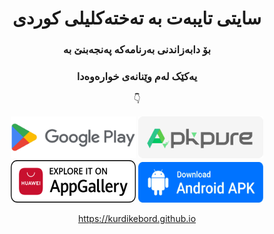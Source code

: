 <div align="center">

# سایتی تایبەت بە تەختەکلیلی کوردی

### بۆ دابەزاندنی بەرنامەکە پەنجەبنێ بە
### یەکێک لەم وێنانەی خوارەوەدا
👇

[<img src="assets/img/app/google-play.png"
alt='Get it on Google Play'
height="67" width="200">](https://play.google.com/store/apps/details?id=com.goran.kurdikeyboard)
[<img src="assets/img/app/apk-pure.png"
      alt='Get it on APKPure'
      height="67" width="200">](https://m.apkpure.com/تەختەکلیلی-کوردی-kurdish-keyboard/com.goran.kurdikeyboard/download?from=details)
      <br>
      [<img src="assets/img/app/app-gallery.png"
alt='Get it on AppGallery'
height="68" width="200">](https://appgallery.huawei.com/app/C105446281)
[<img src="assets/img/app/apk-file.png"
      alt='Get it By Direct Link'
      height="65" width="200">](https://github.com/kurdikeyboard/kurdikeyboard.github.io/blob/main/KurdiKeyboard1.9.apk?raw=true)
      
https://kurdikebord.github.io
      
</div>
